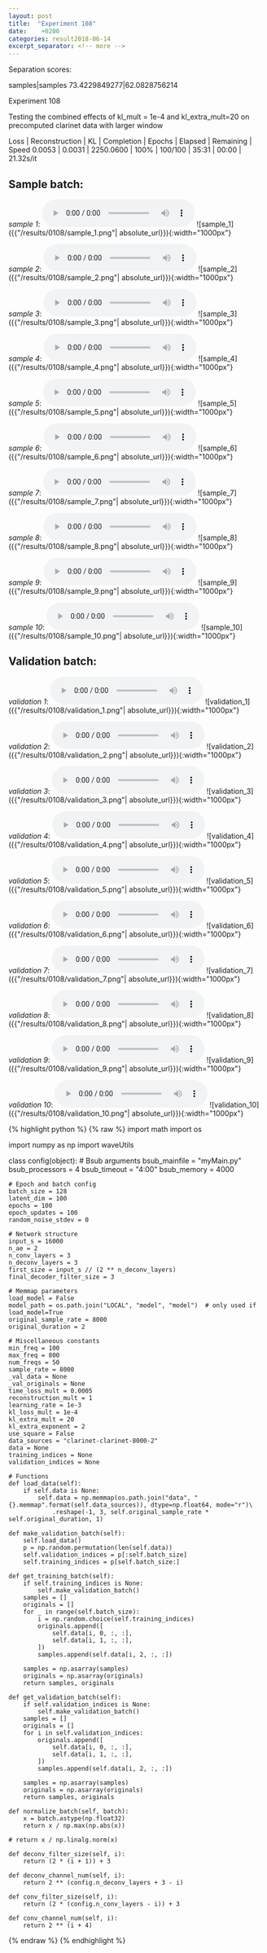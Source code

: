 ```yaml
---
layout: post
title:  "Experiment 108"
date:    +0200
categories: result2018-06-14
excerpt_separator: <!-- more -->
---
```

Separation scores:

samples|samples
73.4229849277|62.0828756214<!-- more -->

Experiment 108

Testing the combined effects of kl_mult = 1e-4 and kl_extra_mult=20 on precomputed clarinet data with larger window

Loss | Reconstruction | KL | Completion | Epochs | Elapsed | Remaining | Speed
0.0053 | 0.0031 | 2250.0600 | 100% | 100/100 | 35:31 | 00:00 | 21.32s/it

## **Sample batch**:
_sample 1_:
<audio src="/ResultsOverview/results/0108/sample_1.wav" controls preload></audio>
![sample_1]({{"/results/0108/sample_1.png"| absolute_url}}){:width="1000px"}

_sample 2_:
<audio src="/ResultsOverview/results/0108/sample_2.wav" controls preload></audio>
![sample_2]({{"/results/0108/sample_2.png"| absolute_url}}){:width="1000px"}

_sample 3_:
<audio src="/ResultsOverview/results/0108/sample_3.wav" controls preload></audio>
![sample_3]({{"/results/0108/sample_3.png"| absolute_url}}){:width="1000px"}

_sample 4_:
<audio src="/ResultsOverview/results/0108/sample_4.wav" controls preload></audio>
![sample_4]({{"/results/0108/sample_4.png"| absolute_url}}){:width="1000px"}

_sample 5_:
<audio src="/ResultsOverview/results/0108/sample_5.wav" controls preload></audio>
![sample_5]({{"/results/0108/sample_5.png"| absolute_url}}){:width="1000px"}

_sample 6_:
<audio src="/ResultsOverview/results/0108/sample_6.wav" controls preload></audio>
![sample_6]({{"/results/0108/sample_6.png"| absolute_url}}){:width="1000px"}

_sample 7_:
<audio src="/ResultsOverview/results/0108/sample_7.wav" controls preload></audio>
![sample_7]({{"/results/0108/sample_7.png"| absolute_url}}){:width="1000px"}

_sample 8_:
<audio src="/ResultsOverview/results/0108/sample_8.wav" controls preload></audio>
![sample_8]({{"/results/0108/sample_8.png"| absolute_url}}){:width="1000px"}

_sample 9_:
<audio src="/ResultsOverview/results/0108/sample_9.wav" controls preload></audio>
![sample_9]({{"/results/0108/sample_9.png"| absolute_url}}){:width="1000px"}

_sample 10_:
<audio src="/ResultsOverview/results/0108/sample_10.wav" controls preload></audio>
![sample_10]({{"/results/0108/sample_10.png"| absolute_url}}){:width="1000px"}

## **Validation batch**:
_validation 1_:
<audio src="/ResultsOverview/results/0108/validation_1.wav" controls preload></audio>
![validation_1]({{"/results/0108/validation_1.png"| absolute_url}}){:width="1000px"}

_validation 2_:
<audio src="/ResultsOverview/results/0108/validation_2.wav" controls preload></audio>
![validation_2]({{"/results/0108/validation_2.png"| absolute_url}}){:width="1000px"}

_validation 3_:
<audio src="/ResultsOverview/results/0108/validation_3.wav" controls preload></audio>
![validation_3]({{"/results/0108/validation_3.png"| absolute_url}}){:width="1000px"}

_validation 4_:
<audio src="/ResultsOverview/results/0108/validation_4.wav" controls preload></audio>
![validation_4]({{"/results/0108/validation_4.png"| absolute_url}}){:width="1000px"}

_validation 5_:
<audio src="/ResultsOverview/results/0108/validation_5.wav" controls preload></audio>
![validation_5]({{"/results/0108/validation_5.png"| absolute_url}}){:width="1000px"}

_validation 6_:
<audio src="/ResultsOverview/results/0108/validation_6.wav" controls preload></audio>
![validation_6]({{"/results/0108/validation_6.png"| absolute_url}}){:width="1000px"}

_validation 7_:
<audio src="/ResultsOverview/results/0108/validation_7.wav" controls preload></audio>
![validation_7]({{"/results/0108/validation_7.png"| absolute_url}}){:width="1000px"}

_validation 8_:
<audio src="/ResultsOverview/results/0108/validation_8.wav" controls preload></audio>
![validation_8]({{"/results/0108/validation_8.png"| absolute_url}}){:width="1000px"}

_validation 9_:
<audio src="/ResultsOverview/results/0108/validation_9.wav" controls preload></audio>
![validation_9]({{"/results/0108/validation_9.png"| absolute_url}}){:width="1000px"}

_validation 10_:
<audio src="/ResultsOverview/results/0108/validation_10.wav" controls preload></audio>
![validation_10]({{"/results/0108/validation_10.png"| absolute_url}}){:width="1000px"}


{% highlight python %}
{% raw %}
import math
import os

import numpy as np
import waveUtils


class config(object):
	# Bsub arguments
	bsub_mainfile = "myMain.py"
	bsub_processors = 4
	bsub_timeout = "4:00"
	bsub_memory = 4000

	# Epoch and batch config
	batch_size = 128
	latent_dim = 100
	epochs = 100
	epoch_updates = 100
	random_noise_stdev = 0

	# Network structure
	input_s = 16000
	n_ae = 2
	n_conv_layers = 3
	n_deconv_layers = 3
	first_size = input_s // (2 ** n_deconv_layers)
	final_decoder_filter_size = 3

	# Memmap parameters
	load_model = False
	model_path = os.path.join("LOCAL", "model", "model")  # only used if load_model=True
	original_sample_rate = 8000
	original_duration = 2

	# Miscellaneous constants
	min_freq = 100
	max_freq = 800
	num_freqs = 50
	sample_rate = 8000
	_val_data = None
	_val_originals = None
	time_loss_mult = 0.0005
	reconstruction_mult = 1
	learning_rate = 1e-3
	kl_loss_mult = 1e-4
	kl_extra_mult = 20
	kl_extra_exponent = 2 
	use_square = False
	data_sources = "clarinet-clarinet-8000-2"
	data = None
	training_indices = None
	validation_indices = None

	# Functions
	def load_data(self):
		if self.data is None:
			self.data = np.memmap(os.path.join("data", "{}.memmap".format(self.data_sources)), dtype=np.float64, mode="r")\
				.reshape(-1, 3, self.original_sample_rate * self.original_duration, 1)

	def make_validation_batch(self):
		self.load_data()
		p = np.random.permutation(len(self.data))
		self.validation_indices = p[:self.batch_size]
		self.training_indices = p[self.batch_size:]

	def get_training_batch(self):
		if self.training_indices is None:
			self.make_validation_batch()
		samples = []
		originals = []
		for _ in range(self.batch_size):
			i = np.random.choice(self.training_indices)
			originals.append([
				self.data[i, 0, :, :],
				self.data[i, 1, :, :],
			])
			samples.append(self.data[i, 2, :, :])

		samples = np.asarray(samples)
		originals = np.asarray(originals)
		return samples, originals

	def get_validation_batch(self):
		if self.validation_indices is None:
			self.make_validation_batch()
		samples = []
		originals = []
		for i in self.validation_indices:
			originals.append([
				self.data[i, 0, :, :],
				self.data[i, 1, :, :],
			])
			samples.append(self.data[i, 2, :, :])

		samples = np.asarray(samples)
		originals = np.asarray(originals)
		return samples, originals

	def normalize_batch(self, batch):
		x = batch.astype(np.float32)
		return x / np.max(np.abs(x))

	# return x / np.linalg.norm(x)

	def deconv_filter_size(self, i):
		return (2 * (i + 1)) + 3

	def deconv_channel_num(self, i):
		return 2 ** (config.n_deconv_layers + 3 - i)

	def conv_filter_size(self, i):
		return (2 * (config.n_conv_layers - i)) + 3

	def conv_channel_num(self, i):
		return 2 ** (i + 4)

{% endraw %}
{% endhighlight %}
